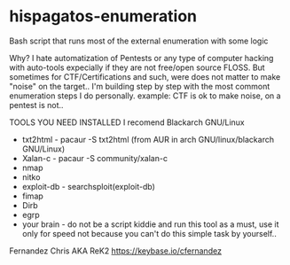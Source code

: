 # hispagatos-enumeration
Bash script that runs most of the external enumeration with some logic

Why?
I hate automatization of Pentests or any type of computer hacking with auto-tools expecially
if they are not free/open source FLOSS.
But sometimes for CTF/Certifications and such, were does not matter to make "noise" on the target.. 
I'm building step by step with the most commont enumeration steps I do personally.
example: 
CTF is ok to make noise, on a pentest is not..


TOOLS YOU NEED INSTALLED
I recomend Blackarch GNU/Linux

- txt2html - pacaur -S txt2html (from AUR in arch GNU/linux/blackarch GNU/Linux)
- Xalan-c - pacaur -S community/xalan-c 
- nmap
- nitko
- exploit-db - searchsploit(exploit-db)
- fimap
- Dirb
- egrp
- your brain - do not be a script kiddie and run this tool as a must, use it only for speed
not because you can't do this simple task by yourself.. 




Fernandez Chris AKA ReK2
https://keybase.io/cfernandez
